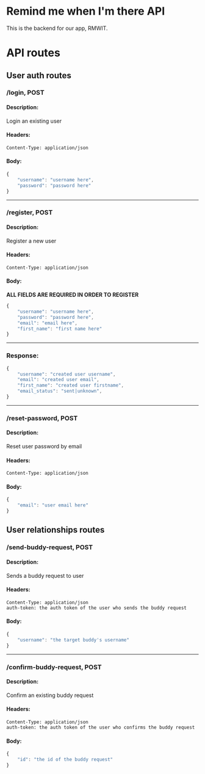 # Remind me when I'm there API

This is the backend for our app, RMWIT.

# API routes

## User auth routes

### **/login**, POST
#### Description:

Login an existing user

#### Headers:
    Content-Type: application/json

#### Body:

```javascript
{
    "username": "username here",
    "password": "password here"
}
```
----------

### **/register**, POST
#### Description:

Register a new user

#### Headers:
    Content-Type: application/json

#### Body:
**ALL FIELDS ARE REQUIRED IN ORDER TO REGISTER**
```javascript
{
	"username": "username here",
	"password": "password here",
	"email": "email here",
	"first_name": "first name here"
}
```
----------

### Response:
```javascript
{
	"username": "created user username",
    "email": "created user email",
    "first_name": "created user firstname",
    "email_status": "sent|unknown",
}
```
----------

### **/reset-password**, POST

#### Description:

Reset user password by email

#### Headers:
    Content-Type: application/json

#### Body:

```javascript
{
    "email": "user email here"
}
```
## User relationships routes

### **/send-buddy-request**, POST

#### Description:

Sends a buddy request to user

#### Headers:
    Content-Type: application/json
    auth-token: the auth token of the user who sends the buddy request

#### Body:

```javascript
{
    "username": "the target buddy's username"
}
```

----------

### **/confirm-buddy-request**, POST

#### Description:

Confirm an existing buddy request

#### Headers:
    Content-Type: application/json
    auth-token: the auth token of the user who confirms the buddy request
#### Body:

```javascript
{
    "id": "the id of the buddy request"
}
```